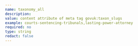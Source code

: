 ```yaml
---
name: taxonomy_all
description:
value: content attribute of meta tag govuk:taxon_slugs
example: courts-sentencing-tribunals,lasting-power-attorney
required: no
type: string
redact: false
---
```

